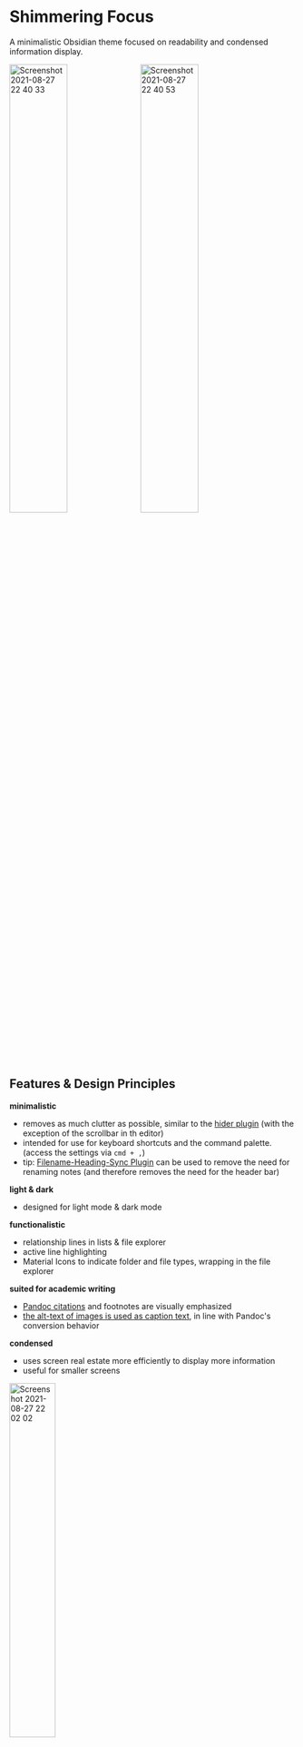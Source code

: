 # Shimmering Focus
A minimalistic Obsidian theme focused on readability and condensed information display.

<img src="https://user-images.githubusercontent.com/73286100/131186144-c83acddd-0ac4-4716-9770-9862dccf2d1b.png" alt="Screenshot 2021-08-27 22 40 33" width=45% height=45%> <img src="https://user-images.githubusercontent.com/73286100/131186172-96d06be8-6048-487d-8562-cb59fc1fad29.png" alt="Screenshot 2021-08-27 22 40 53" width=45% height=45%>


## Features & Design Principles
**minimalistic**
- removes as much clutter as possible, similar to the [hider plugin](https://github.com/kepano/obsidian-hider) (with the exception of the scrollbar in th editor)
- intended for use for keyboard shortcuts and the command palette. (access the settings via `cmd + ,`)
- tip: [Filename-Heading-Sync Plugin](https://github.com/dvcrn/obsidian-filename-heading-sync) can be used to remove the need for renaming notes (and therefore removes the need for the header bar)

**light & dark**
- designed for light mode & dark mode

**functionalistic**
- relationship lines in lists & file explorer
- active line highlighting
- Material Icons to indicate folder and file types, wrapping in the file explorer

**suited for academic writing**
- [Pandoc citations](https://pandoc.org/MANUAL.html#citations-in-note-styles) and footnotes are visually emphasized
- [the alt-text of images is used as caption text](https://gist.github.com/chrisgrieser/4f64b0fc656480ea707d2b45a03acdc0), in line with Pandoc's conversion behavior

**condensed**
- uses screen real estate more efficiently to display more information
- useful for smaller screens  
<img src="https://user-images.githubusercontent.com/73286100/131182567-104f85dd-0f99-488d-b511-e45fe8b0486f.png" alt="Screenshot 2021-08-27 22 02 02" width=40% height=40%>  

**accessible**
- increased contrast throughout, especially with the [annoying grey font on light-grey background](https://forum.obsidian.md/t/enhance-default-color-contrast-of-the-icons/23045/3)
- make [Templater](https://github.com/SilentVoid13/Templater) code more readable
- minor coloring of bold in dark mode to make it more readable, since bold in dark mode is harder to distinguish form normal text than  in light mode

**subtle design**  
- apart from the points mentioned, the theme pretty much follows Obsidian's default theme, with [iA Writer Quattro](https://github.com/iaolo/iA-Fonts/tree/master/iA%20Writer%20Quattro) as main font and some shimmering green as secondary accent

## Installation
Download the CSS file and move it into the folder `.obsidian/themes/` located in your vault. Then, go to `Settings ➞ Appearance ➞ Themes`, reload themes, and then select `Shimmering Focus`.

## Credits
Thanks to @kepano and @Mara for some CSS snippets, and thanks to @NothingIsLost, @só erick mesmo, @javalent, and many others from the #css-themes Discord Channel who helped me figure out CSS in this very first CSS project of mine. **Special Thanks** to @SlRvb who solved a lot of problems I encountered.
